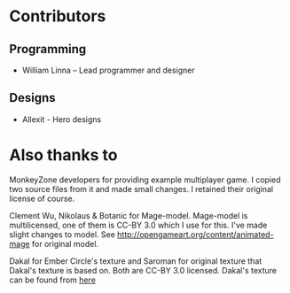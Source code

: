 # Contributors #

## Programming ##

- William Linna – Lead programmer and designer

## Designs ##

- Allexit - Hero designs

# Also thanks to #

MonkeyZone developers for providing example multiplayer
game. I copied two source files from it and made small changes. I
retained their original license of course.

Clement Wu, Nikolaus & Botanic for Mage-model. Mage-model
is multilicensed, one of them is CC-BY 3.0 which I use for this. I've
made slight changes to model. See
http://opengameart.org/content/animated-mage for original model.

Dakal for Ember Circle's texture and Saroman for original texture that Dakal's texture is based on. Both are CC-BY 3.0 licensed. Dakal's texture can be found from [here](http://opengameart.org/node/10483)
